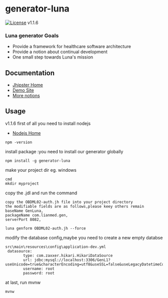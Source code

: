 
# generator-luna

[![License](https://img.shields.io/badge/license-Apache%202-4EB1BA.svg)](https://www.apache.org/licenses/LICENSE-2.0.html)
v1.1.6

### Luna generator Goals
 * Provide a framework for healthcare software architecture
 * Provide a notion about continual development
 * One small step towards Luna's mission


## Documentation

- [Jhipster Home](https://www.jhipster.tech/)
- [Demo Site](https://luna.lian-med.com/)
- [More notions](https://github.com/alibaba/fastjson/wiki/%E5%B8%B8%E8%A7%81%E9%97%AE%E9%A2%98)

## Usage
v1.1.6
first of all you need to install nodejs  

- [Nodejs Home](https://nodejs.org/en/)
``` 
npm -version
```
install package :you need to install our generator globally
``` 
npm install -g generator-luna
```
make your project dir eg. windows
```  
cmd
mkdir myproject
```
copy the .jdl and run the command
``` 
copy the OBDML02-auth.jh file into your project directory
the modifiable fields are as follows,please keey others remain
baseName GenLuna,
packageName com.lianmed.gen,
serverPort 8082,
``` 
``` 
luna genform OBDML02-auth.jh --force
```
modify the database config,maybe you need to create a new empty databse
```
src\main\resources\config\application-dev.yml
 datasource:
        type: com.zaxxer.hikari.HikariDataSource
        url: jdbc:mysql://localhost:3306/GenL1?useUnicode=true&characterEncoding=utf8&useSSL=false&useLegacyDatetimeCode=false&serverTimezone=UTC
        username: root
        password: root
```
at last, run mvnw
``` 
mvnw
```
